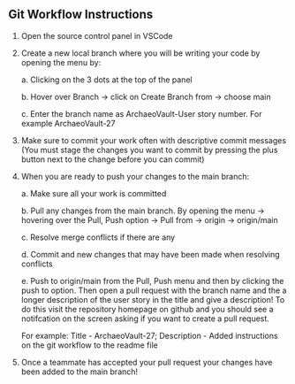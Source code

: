 ## Git Workflow Instructions

1. Open the source control panel in VSCode 

2. Create a new local branch where you will be writing your code by opening the menu by: 

    a. Clicking on the 3 dots at the top of the panel 

    b. Hover over Branch -> click on Create Branch from -> choose main

    c. Enter the branch name as ArchaeoVault-User story number. For example ArchaeoVault-27 

3. Make sure to commit your work often with descriptive commit messages (You must stage the changes you want to commit by pressing the plus button next to the change before you can commit)

4. When you are ready to push your changes to the main branch: 

    a. Make sure all your work is committed  

    b. Pull any changes from the main branch. By opening the menu -> hovering over the Pull, Push option -> Pull from -> origin -> origin/main

    c. Resolve merge conflicts if there are any 

    d. Commit and new changes that may have been made when resolving conflicts 

    e. Push to origin/main from the Pull, Push menu and then by clicking the push to option. Then open a pull request with the branch name and the a longer description of the user story in the title and give a description! To do this visit the repository homepage on github and you should see a notifcation on the screen asking if you want to create a pull request.

    For example:
    Title - ArchaeoVault-27; Description - Added instructions on the git workflow to the readme file


5. Once a teammate has accepted your pull request your changes have been added to the main branch! 


 